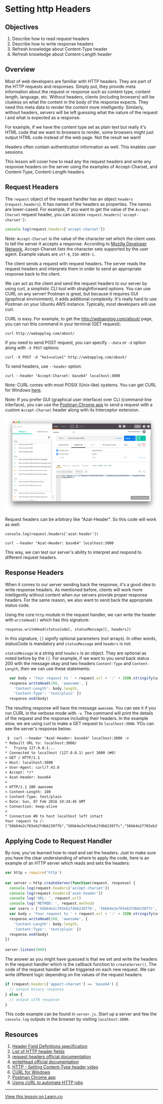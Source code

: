 # Setting http Headers

## Objectives

1. Describe how to read request headers
2. Describe how to write response headers
1. Refresh knowledge about Content-Type header
1. Refresh knowledge about Content-Length header


## Overview

Most of web developers are familiar with HTTP headers. They are part of the HTTP requests and responses. Simply put, they provide meta information about the request or response such as content type, content length, language, etc. Without headers, clients (including browsers) will be clueless on what the content in the body of the response expects. They need this meta data to render the content more intelligently. Similarly, without headers, servers will be left guessing what the nature of the request i and what is expected as a response.

For example, if we have the content type set as plain text but really it's HTML code that we want to browsers to render, some browsers might just output HTML code instead of the web page. Not the result we want!

Headers often contain authentication information as well. This enables user sessions.

This lesson will cover how to read any the request headers and write any response headers on the server using the examples of Accept-Charset, and Content-Type, Content-Length headers.

## Request Headers

The `request` object of the request handler has an object `headers` (`request.headers`). It has names of the headers as properties. The names are lower-cased. For example, if you want to get the value of the `Accept-Charset` request header, you can access `request.headers['accept-charset']`:

```js
console.log(request.headers['accept-charset'])
```

Note: `Accept-Charset` is the value of the character set which the client uses to tell the server it accepts a response. According to [Mozilla Developer Network](https://developer.mozilla.org/en-US/docs/Web/HTTP/Content_negotiation#The_Accept-Charset_header), Accept-Charset lists the character sets supported by the user agent. Example values are `utf-8`, `ISO-8859-1`.

The client sends a request with request headers. The server reads the request headers and interprets them in order to send an appropriate response back to the client.

We can act as the client and send the request headers to our server by using curl, a simplistic CLI tool with straightforward options. You can use CURL on any server! Postman is great, but because it requires GUI (graphical environment), it adds additional complexity. It's really hard to use Postman on your Ubuntu AWS instance. Typically, most developers will use curl.

CURL is easy. For example, to get the <http://webapplog.com/about/> page, you can run this command in your terminal (GET request):

```
curl http://webapplog.com/about/
```

If you need to send POST request, you can specify `--data` or `-d` option along with `-X POST` options:

```
curl -X POST -d "ke1=value1" http://webapplog.com/about/
```

To send headers, use `--header` option:

```
curl --header "Accept-Charset: base64" localhost:3000
```

Note: CURL comes with most POSIX (Unix-like) systems. You can get CURL for Windows [here](http://www.confusedbycode.com/curl).

Note: If you prefer GUI (graphical user interface) over CLI (command-line interface), you can use the [Postman Chrome app](http://www.getpostman.com) to send a request with a custom `Accept-Charset` header along with its Interceptor extension.

![](postman.png)

Request headers can be arbitrary like "Azat-Header".  So this code will work as well: 

```
console.log(request.headers['azat-header'])
```


```
curl --header "Azat-Header: base64" localhost:3000
```

This way, we can test our server's ability to interpret and respond to different request headers.

## Response Headers

When it comes to our server sending back the response, it's a good idea to write response headers. As mentioned before, clients will work more intelligently without content when our servers provide proper response headers. For the same reason, we also want to send back the appropriate status code. 

Using the core `http` module in the request handler, we can write the header with `writeHead()` which has this signature: 

```
response.writeHead(statusCode[, statusMessage][, headers])
```

In this signature,  `[]` signify optional parameters (not arrays). In other words, statusCode is mandatory and `statusMessage` and `headers` is not. 

`statusMessage` is a string and `headers` is an object. They are optional as noted before by the `[]`. For example, if we want to you send back status 200 with the message okay and two headers `Content-Type` and `Content-Length`, then we can use these statements:


```js
  var body = 'Your request to ' + request.url + ':' + JSON.stringify(users)
  response.writeHead(200, 'awesome', {
    'Content-Length': body.length,
    'Content-Type': 'text/plain' })
  response.end(body)
```

The resulting response will have the message `awesome`. You can see it if you run CURL in the verbose mode with `-v`. The command will print the details of the request and the response including their headers. In the example elow, we are using curl to make a GET request to `localhost:3000`. YOu can see the server's response below:

```
 $  curl --header "Azat-Header: base64" localhost:3000 -v
* Rebuilt URL to: localhost:3000/
*   Trying 127.0.0.1...
* Connected to localhost (127.0.0.1) port 3000 (#0)
> GET / HTTP/1.1
> Host: localhost:3000
> User-Agent: curl/7.43.0
> Accept: */*
> Azat-Header: base64
>
< HTTP/1.1 200 awesome
< Content-Length: 100
< Content-Type: text/plain
< Date: Sun, 07 Feb 2016 19:34:45 GMT
< Connection: keep-alive
<
* Connection #0 to host localhost left intact
Your request to /:["56b64e2c765eb2fdb6238f7b","56b64e2e765eb2fdb6238f7c","56b64e2f765eb2fdb6238f7d"]%
```


## Applying Code to Request Handler

By now, you've learned how to read and set the headers. Just to make sure you have the clear understanding of where to apply the code, here is an example of an HTTP server which reads and sets the headers:

```js
var http = require('http')

var server = http.createServer(function(request, response) {
  console.log(request.headers['accept-charset'])
  console.log(request.headers['azat-header'])
  console.log('URL: ', request.url)
  console.log('METHOD: ', request.method)
  var users = ['56b64e2c765eb2fdb6238f7b', '56b64e2e765eb2fdb6238f7c', '56b64e2f765eb2fdb6238f7d']
  var body = 'Your request to ' + request.url + ':' + JSON.stringify(users)
  response.writeHead(200, 'awesome', {
    'Content-Length': body.length,
    'Content-Type': 'text/plain' })
  response.end(body)
})

server.listen(3000)
```

The answer as you might have guessed is that we set and write the headers in the request handler which is the callback function to `createServer()`. The code of the request handler will be triggered on each new request. We can write different logic depending on the values of the request headers:

```js
if (request.headers['appect-charset'] == 'base64') {
  // output binary response
} else {
  // output utf8 response
}
```

This code example can be found in `server.js`. Start up a server and few the `console.log` outputs in the browser by visiting `localhost:3000`.

## Resources

1. [Header Field Definitions specification](https://www.w3.org/Protocols/rfc2616/rfc2616-sec14.html)
1. [List of HTTP header fields](https://en.wikipedia.org/wiki/List_of_HTTP_header_fields)
1. [request headers official documentation](https://nodejs.org/api/http.html#http_message_headers)
1. [writeHead official documentation](https://nodejs.org/api/http.html#http_response_writehead_statuscode_statusmessage_headers)
1. [HTTP - Setting Content-Type header video](https://www.youtube.com/watch?v=P6MHXU2Vu1s)
1. [CURL for Windows](http://www.confusedbycode.com/curl)
1. [Postman Chrome app](http://www.getpostman.com)
1. [Using cURL to automate HTTP jobs](https://curl.haxx.se/docs/httpscripting.html)

---

<a href='https://learn.co/lessons/node-http-headers' data-visibility='hidden'>View this lesson on Learn.co</a>
